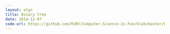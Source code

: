 ```yaml
---
layout: algo
title: Binary Tree
date: 2014-12-07
code-url: https://github.com/RJNY/Computer-Science-Is-Fun/blob/master/binary-search-tree.js
---
```




